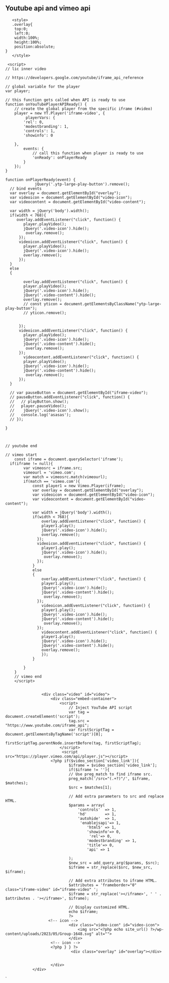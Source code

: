 ## Youtube api and vimeo api
```
   <style>
   .overlay{
	top:0;
	left:0;
	width:100%;
	height:100%;
	position:absolute;
}
   </style>
```
```
 <script>
// lic inner video

// https://developers.google.com/youtube/iframe_api_reference

// global variable for the player
var player;

// this function gets called when API is ready to use
function onYouTubePlayerAPIReady() {
    // create the global player from the specific iframe (#video)
    player = new YT.Player('iframe-video', {
         playerVars: {
        'rel': 0,
        'modestbranding': 1,
        'controls': 1,
        'showinfo': 0

    },
        events: {
            // call this function when player is ready to use
            'onReady': onPlayerReady
        }
    });
}

function onPlayerReady(event) {
             jQuery('.ytp-large-play-button').remove();
  // bind events
  var overlay = document.getElementById("overlay");
  var videoicon = document.getElementById("video-icon");
  var videocontent = document.getElementById("video-content");

  var width = jQuery('body').width();
  if(width < 768){
     overlay.addEventListener("click", function() {
        player.playVideo();
        jQuery('.video-icon').hide();          
         overlay.remove();
      });
      videoicon.addEventListener("click", function() {
        player.playVideo();
        jQuery('.video-icon').hide();
        overlay.remove();  
      });
  }
  else
  { 

        overlay.addEventListener("click", function() {
        player.playVideo();
        jQuery('.video-icon').hide();
        jQuery('.video-content').hide();
        overlay.remove();
        // const yticon = document.getElementsByClassName("ytp-large-play-button");
        // yticon.remove();
       
          
      });
      videoicon.addEventListener("click", function() {
        player.playVideo();
        jQuery('.video-icon').hide();
        jQuery('.video-content').hide();
         overlay.remove();  
      });
        videocontent.addEventListener("click", function() {
        player.playVideo();
        jQuery('.video-icon').hide();
        jQuery('.video-content').hide();
         overlay.remove();  
      });
  }

  // var pauseButton = document.getElementById("iframe-video");
  // pauseButton.addEventListener("click", function() {
  //   // playButton.show();
  //   player.pauseVideo();
  //    jQuery('.video-icon').show();
  //   console.log('asasas');
  // });
  
}



// youtube end

// vimeo start
    const iframe = document.querySelector('iframe');
  if(iframe != null){
        var vimeosrc = iframe.src;
        vimeourl = 'vimeo.com';
        var match = vimeosrc.match(vimeourl);
        if(match == 'vimeo.com'){
            const player1 = new Vimeo.Player(iframe);
            var overlay = document.getElementById("overlay");
            var videoicon = document.getElementById("video-icon");
            var videocontent = document.getElementById("video-content");

            var width = jQuery('body').width();
            if(width < 768){
                overlay.addEventListener("click", function() {
                player1.play();
                jQuery('.video-icon').hide();   
                overlay.remove();       
              });
              videoicon.addEventListener("click", function() {
                player1.play();
                jQuery('.video-icon').hide();
                 overlay.remove();   
              });
            }
            else
            {   
                overlay.addEventListener("click", function() {
                player1.play();
                jQuery('.video-icon').hide();  
                jQuery('.video-content').hide();     
                 overlay.remove();     
              });
                videoicon.addEventListener("click", function() {
                player1.play();
                jQuery('.video-icon').hide();
                jQuery('.video-content').hide();
                 overlay.remove(); 
              });
                videocontent.addEventListener("click", function() {
                player1.play();
                jQuery('.video-icon').hide();
                jQuery('.video-content').hide();
                overlay.remove();
                });
            }    

        }
    }  
    // vimeo end   
    </script>
 
  ```
                    <div class="video" id="video">
                        <div class="embed-container">
                            <script>
                                // Inject YouTube API script
                                var tag = document.createElement('script');
                                tag.src = "https://www.youtube.com/iframe_api";
                                var firstScriptTag = document.getElementsByTagName('script')[0];
                                firstScriptTag.parentNode.insertBefore(tag, firstScriptTag);
                            </script>
                             <script src="https://player.vimeo.com/api/player.js"></script>
                        <?php if($video_section['video_link']){
                                $iframe = $video_section['video_link'];
                                if($iframe != ''){
                                // Use preg_match to find iframe src.
                                preg_match('/src="(.+?)"/', $iframe, $matches);
                                $src = $matches[1];

                                // Add extra parameters to src and replace HTML.
                                $params = array(
                                    'controls'  => 1,
                                    'hd'        => 1,
                                    'autohide'  => 1,
                                     'enablejsapi'=> 1,
                                        'html5' => 1,
                                        'showinfo'=> 0,
                                         'rel'=> 0,
                                        'modestbranding' => 1,
                                        'title'=> 0,
                                        'api' => 1
                                        
                                );
                                $new_src = add_query_arg($params, $src);
                                $iframe = str_replace($src, $new_src, $iframe);

                                // Add extra attributes to iframe HTML.
                                $attributes = 'frameborder="0" class="iframe-video" id="iframe-video" ';
                                $iframe = str_replace('></iframe>', ' ' . $attributes . '></iframe>', $iframe);

                                // Display customized HTML.
                                echo $iframe;
                                ?>
                       <!-- icon -->
                                <div class="video-icon" id="video-icon">
                                    <img src="<?php echo site_url() ?>/wp-content/uploads/2023/05/Group-1648.svg" alt="">
                                </div> 
                        <!-- icon -->
                        <?php } } ?>
                                 <div class="overlay" id="overlay"></div>
                                       

                        </div>
                </div>
`
